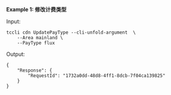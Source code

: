 **Example 1: 修改计费类型**



Input: 

```
tccli cdn UpdatePayType --cli-unfold-argument  \
    --Area mainland \
    --PayType flux
```

Output: 
```
{
    "Response": {
        "RequestId": "1732a0dd-48d8-4ff1-8dcb-7f04ca139825"
    }
}
```

